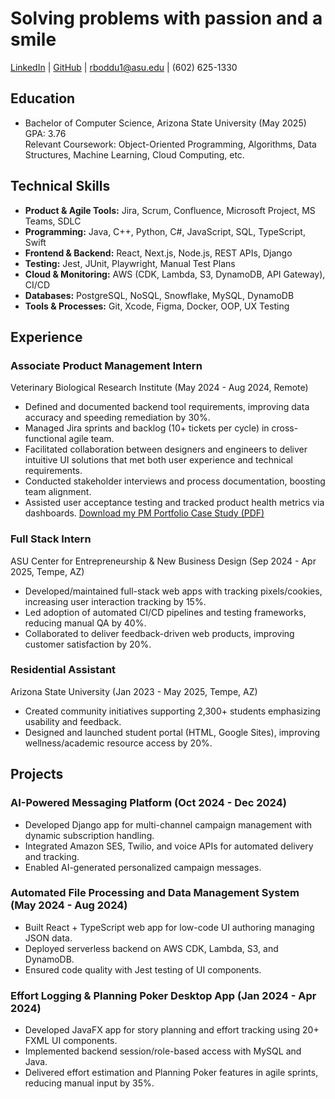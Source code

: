 # Solving problems with passion and a smile

[LinkedIn](https://www.linkedin.com/in/risheendra-reddy-0a7b3a204) | [GitHub](https://www.github.com/RisheendraReddy) | rboddu1@asu.edu | (602) 625-1330

## Education
- Bachelor of Computer Science, Arizona State University (May 2025)  
  GPA: 3.76  
  Relevant Coursework: Object-Oriented Programming, Algorithms, Data Structures, Machine Learning, Cloud Computing, etc.

## Technical Skills
- **Product & Agile Tools:** Jira, Scrum, Confluence, Microsoft Project, MS Teams, SDLC  
- **Programming:** Java, C++, Python, C#, JavaScript, SQL, TypeScript, Swift  
- **Frontend & Backend:** React, Next.js, Node.js, REST APIs, Django  
- **Testing:** Jest, JUnit, Playwright, Manual Test Plans  
- **Cloud & Monitoring:** AWS (CDK, Lambda, S3, DynamoDB, API Gateway), CI/CD  
- **Databases:** PostgreSQL, NoSQL, Snowflake, MySQL, DynamoDB  
- **Tools & Processes:** Git, Xcode, Figma, Docker, OOP, UX Testing

## Experience

### Associate Product Management Intern  
Veterinary Biological Research Institute (May 2024 - Aug 2024, Remote)  
- Defined and documented backend tool requirements, improving data accuracy and speeding remediation by 30%.
- Managed Jira sprints and backlog (10+ tickets per cycle) in cross-functional agile team.
- Facilitated collaboration between designers and engineers to deliver intuitive UI solutions that met both user experience and technical requirements.
- Conducted stakeholder interviews and process documentation, boosting team alignment.
- Assisted user acceptance testing and tracked product health metrics via dashboards.
[Download my PM Portfolio Case Study (PDF)](/VBRI_PM_Portfolio_Case_Study.pdf)

### Full Stack Intern  
ASU Center for Entrepreneurship & New Business Design (Sep 2024 - Apr 2025, Tempe, AZ)  
- Developed/maintained full-stack web apps with tracking pixels/cookies, increasing user interaction tracking by 15%. 
- Led adoption of automated CI/CD pipelines and testing frameworks, reducing manual QA by 40%.
- Collaborated to deliver feedback-driven web products, improving customer satisfaction by 20%.

### Residential Assistant  
Arizona State University (Jan 2023 - May 2025, Tempe, AZ)  
- Created community initiatives supporting 2,300+ students emphasizing usability and feedback.  
- Designed and launched student portal (HTML, Google Sites), improving wellness/academic resource access by 20%.

## Projects

### AI-Powered Messaging Platform (Oct 2024 - Dec 2024)  
- Developed Django app for multi-channel campaign management with dynamic subscription handling.  
- Integrated Amazon SES, Twilio, and voice APIs for automated delivery and tracking.  
- Enabled AI-generated personalized campaign messages.

### Automated File Processing and Data Management System (May 2024 - Aug 2024)  
- Built React + TypeScript web app for low-code UI authoring managing JSON data.  
- Deployed serverless backend on AWS CDK, Lambda, S3, and DynamoDB.
- Ensured code quality with Jest testing of UI components.

### Effort Logging & Planning Poker Desktop App (Jan 2024 - Apr 2024)  
- Developed JavaFX app for story planning and effort tracking using 20+ FXML UI components.  
- Implemented backend session/role-based access with MySQL and Java.
- Delivered effort estimation and Planning Poker features in agile sprints, reducing manual input by 35%.
